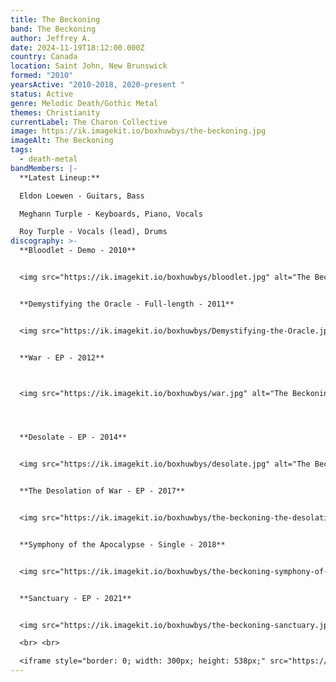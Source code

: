 ```yaml
---
title: The Beckoning
band: The Beckoning
author: Jeffrey A.
date: 2024-11-19T18:12:00.000Z
country: Canada
location: Saint John, New Brunswick
formed: "2010"
yearsActive: "2010-2018, 2020-present "
status: Active
genre: Melodic Death/Gothic Metal
themes: Christianity
currentLabel: The Charon Collective
image: https://ik.imagekit.io/boxhuwbys/the-beckoning.jpg
imageAlt: The Beckoning
tags:
  - death-metal
bandMembers: |-
  **Latest Lineup:**

  Eldon Loewen - Guitars, Bass  

  Meghann Turple - Keyboards, Piano, Vocals  

  Roy Turple - Vocals (lead), Drums
discography: >-
  **Bloodlet - Demo - 2010**  


  <img src="https://ik.imagekit.io/boxhuwbys/bloodlet.jpg" alt="The Beckoning Bloodlet - Demo cover" style="width:300px; height:auto;">


  **Demystifying the Oracle - Full-length - 2011**  


  <img src="https://ik.imagekit.io/boxhuwbys/Demystifying-the-Oracle.jpg" alt="The Beckoning Demystifying the Oracle - Full-length  cover" style="width:300px; height:auto;">


  **War - EP - 2012**  



  <img src="https://ik.imagekit.io/boxhuwbys/war.jpg" alt="The Beckoning War  cover" style="width:300px; height:auto;">




  **Desolate - EP - 2014**  


  <img src="https://ik.imagekit.io/boxhuwbys/desolate.jpg" alt="The Beckoning Desolate - EP  cover" style="width:300px; height:auto;">


  **The Desolation of War - EP - 2017**  


  <img src="https://ik.imagekit.io/boxhuwbys/the-beckoning-the-desolation-of-war-ep.webp" alt="The Beckoning The Desolation of War - EP cover" style="width:300px; height:auto;">


  **Symphony of the Apocalypse - Single - 2018**  


  <img src="https://ik.imagekit.io/boxhuwbys/the-beckoning-symphony-of-apocalypse.webp" alt="The Beckoning Symphony of the Apocalypse - Single cover" style="width:300px; height:auto;">


  **Sanctuary - EP - 2021**  


  <img src="https://ik.imagekit.io/boxhuwbys/the-beckoning-sanctuary.jpg" alt="The Beckoning - Sanctuary - EP cover" style="width:300px; height:auto;">

  <br> <br>

  <iframe style="border: 0; width: 300px; height: 538px;" src="https://bandcamp.com/EmbeddedPlayer/album=2616887039/size=large/bgcol=333333/linkcol=0f91ff/transparent=true/" seamless><a href="https://thebeckoningcanada.bandcamp.com/album/sanctuary">Sanctuary by The Beckoning (Canada)</a></iframe>
---
```

